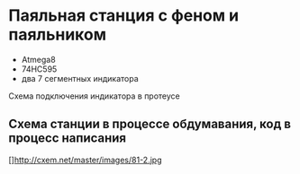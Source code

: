 # Паяльная станция с феном и паяльником

* Atmega8
* 74HC595
* два 7 сегментных индикатора

Схема подключения индикатора в протеусе

## Схема станции в процессе обдумавания, код в процесс написания

[]http://cxem.net/master/images/81-2.jpg
